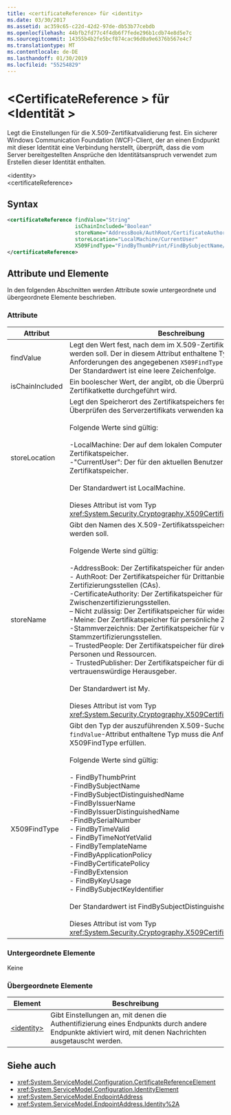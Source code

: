 ```yaml
---
title: <certificateReference> für <identity>
ms.date: 03/30/2017
ms.assetid: ac359c65-c22d-42d2-97de-db53b77cebdb
ms.openlocfilehash: 44bfb2fd77c4f4db6f7fede296b1cdb74e8d5e7c
ms.sourcegitcommit: 14355b4b2fe5bcf874cac96d0a9e6376b567e4c7
ms.translationtype: MT
ms.contentlocale: de-DE
ms.lasthandoff: 01/30/2019
ms.locfileid: "55254829"
---
```

# <a name="certificatereference-for-identity"></a>\<CertificateReference > für \<Identität >
Legt die Einstellungen für die X.509-Zertifikatvalidierung fest. Ein sicherer Windows Communication Foundation (WCF)-Client, der an einen Endpunkt mit dieser Identität eine Verbindung herstellt, überprüft, dass die vom Server bereitgestellten Ansprüche den Identitätsanspruch verwendet zum Erstellen dieser Identität enthalten.  
  
 \<identity>  
\<certificateReference>  
  
## <a name="syntax"></a>Syntax  
  
```xml  
<certificateReference findValue="String"
                      isChainIncluded="Boolean"
                      storeName="AddressBook/AuthRoot/CertificateAuthority/Disallowed/My/Root/TrustedPeople/TrustedPublisher"
                      storeLocation="LocalMachine/CurrentUser"
                      X509FindType="FindByThumbPrint/FindBySubjectName/FindBySubjectDistinguishedName/FindByIssuerName/FindByIssuerDistinguishedName/FindBySerialNumber/FindByTimeValid/FindByTimeNotYetValid/FindByTemplateName/FindByApplicationPolicy/FindByCertificatePolicy/FindByExtension/FindByKeyUsage/FindBySubjectKeyIdentifier">
</certificateReference>
```  
  
## <a name="attributes-and-elements"></a>Attribute und Elemente  
 In den folgenden Abschnitten werden Attribute sowie untergeordnete und übergeordnete Elemente beschrieben.  
  
### <a name="attributes"></a>Attribute  
  
|Attribut|Beschreibung|  
|---------------|-----------------|  
|findValue|Legt den Wert fest, nach dem im X.509-Zertifikatspeicher gesucht werden soll. Der in diesem Attribut enthaltene Typ muss den Anforderungen des angegebenen `X509FindType`-Werts entsprechen. Der Standardwert ist eine leere Zeichenfolge.|  
|isChainIncluded|Ein boolescher Wert, der angibt, ob die Überprüfung mithilfe einer Zertifikatkette durchgeführt wird.|  
|storeLocation|Legt den Speicherort des Zertifikatspeichers fest, den der Client zum Überprüfen des Serverzertifikats verwenden kann.<br /><br /> Folgende Werte sind gültig:<br /><br /> -LocalMachine: Der auf dem lokalen Computer zugewiesene Zertifikatspeicher.<br />-"CurrentUser": Der für den aktuellen Benutzer zugewiesene Zertifikatspeicher.<br /><br /> Der Standardwert ist LocalMachine.<br /><br /> Dieses Attribut ist vom Typ <xref:System.Security.Cryptography.X509Certificates.StoreLocation>.|  
|storeName|Gibt den Namen des X.509-Zertifikatsspeichers an, der geöffnet werden soll.<br /><br /> Folgende Werte sind gültig:<br /><br /> -AddressBook: Der Zertifikatspeicher für andere Benutzer.<br />-   AuthRoot: Der Zertifikatspeicher für Drittanbieter-Zertifizierungsstellen (CAs).<br />-CertificateAuthority: Der Zertifikatspeicher für Zwischenzertifizierungsstellen.<br />– Nicht zulässig: Der Zertifikatspeicher für widerrufene Zertifikate.<br />-Meine: Der Zertifikatspeicher für persönliche Zertifikate.<br />-Stammverzeichnis: Der Zertifikatspeicher für vertrauenswürdige Stammzertifizierungsstellen.<br />– TrustedPeople: Der Zertifikatspeicher für direkt vertrauenswürdige Personen und Ressourcen.<br />-   TrustedPublisher: Der Zertifikatspeicher für direkt vertrauenswürdige Herausgeber.<br /><br /> Der Standardwert ist My.<br /><br /> Dieses Attribut ist vom Typ <xref:System.Security.Cryptography.X509Certificates.StoreName>.|  
|X509FindType|Gibt den Typ der auszuführenden X.509-Suche an. Der im `findValue`-Attribut enthaltene Typ muss die Anforderungen in X509FindType erfüllen.<br /><br /> Folgende Werte sind gültig:<br /><br /> -   FindByThumbPrint<br />-FindBySubjectName<br />-FindBySubjectDistinguishedName<br />-FindByIssuerName<br />-FindByIssuerDistinguishedName<br />-FindBySerialNumber<br />-   FindByTimeValid<br />-   FindByTimeNotYetValid<br />-   FindByTemplateName<br />-FindByApplicationPolicy<br />-FindByCertificatePolicy<br />-FindByExtension<br />-   FindByKeyUsage<br />-   FindBySubjectKeyIdentifier<br /><br /> Der Standardwert ist FindBySubjectDistinguishedName.<br /><br /> Dieses Attribut ist vom Typ <xref:System.Security.Cryptography.X509Certificates.X509FindType>.|  
  
### <a name="child-elements"></a>Untergeordnete Elemente  
 Keine  
  
### <a name="parent-elements"></a>Übergeordnete Elemente  
  
|Element|Beschreibung|  
|-------------|-----------------|  
|[\<identity>](../../../../../docs/framework/configure-apps/file-schema/wcf/identity.md)|Gibt Einstellungen an, mit denen die Authentifizierung eines Endpunkts durch andere Endpunkte aktiviert wird, mit denen Nachrichten ausgetauscht werden.|  
  
## <a name="see-also"></a>Siehe auch
- <xref:System.ServiceModel.Configuration.CertificateReferenceElement>
- <xref:System.ServiceModel.Configuration.IdentityElement>
- <xref:System.ServiceModel.EndpointAddress>
- <xref:System.ServiceModel.EndpointAddress.Identity%2A>
